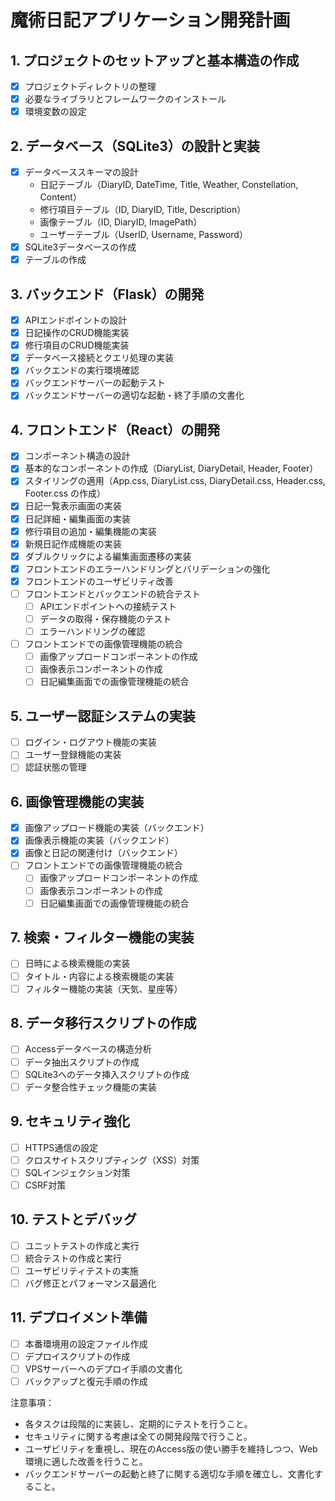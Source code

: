 # 魔術日記アプリケーション開発計画

## 1. プロジェクトのセットアップと基本構造の作成
- [x] プロジェクトディレクトリの整理
- [x] 必要なライブラリとフレームワークのインストール
- [x] 環境変数の設定

## 2. データベース（SQLite3）の設計と実装
- [x] データベーススキーマの設計
  - 日記テーブル（DiaryID, DateTime, Title, Weather, Constellation, Content）
  - 修行項目テーブル（ID, DiaryID, Title, Description）
  - 画像テーブル（ID, DiaryID, ImagePath）
  - ユーザーテーブル（UserID, Username, Password）
- [x] SQLite3データベースの作成
- [x] テーブルの作成

## 3. バックエンド（Flask）の開発
- [x] APIエンドポイントの設計
- [x] 日記操作のCRUD機能実装
- [x] 修行項目のCRUD機能実装
- [x] データベース接続とクエリ処理の実装
- [x] バックエンドの実行環境確認
- [x] バックエンドサーバーの起動テスト
- [x] バックエンドサーバーの適切な起動・終了手順の文書化

## 4. フロントエンド（React）の開発
- [x] コンポーネント構造の設計
- [x] 基本的なコンポーネントの作成（DiaryList, DiaryDetail, Header, Footer）
- [x] スタイリングの適用（App.css, DiaryList.css, DiaryDetail.css, Header.css, Footer.css の作成）
- [x] 日記一覧表示画面の実装
- [x] 日記詳細・編集画面の実装
- [x] 修行項目の追加・編集機能の実装
- [x] 新規日記作成機能の実装
- [x] ダブルクリックによる編集画面遷移の実装
- [x] フロントエンドのエラーハンドリングとバリデーションの強化
- [x] フロントエンドのユーザビリティ改善
- [ ] フロントエンドとバックエンドの統合テスト
  - [ ] APIエンドポイントへの接続テスト
  - [ ] データの取得・保存機能のテスト
  - [ ] エラーハンドリングの確認
- [ ] フロントエンドでの画像管理機能の統合
  - [ ] 画像アップロードコンポーネントの作成
  - [ ] 画像表示コンポーネントの作成
  - [ ] 日記編集画面での画像管理機能の統合

## 5. ユーザー認証システムの実装
- [ ] ログイン・ログアウト機能の実装
- [ ] ユーザー登録機能の実装
- [ ] 認証状態の管理

## 6. 画像管理機能の実装
- [x] 画像アップロード機能の実装（バックエンド）
- [x] 画像表示機能の実装（バックエンド）
- [x] 画像と日記の関連付け（バックエンド）
- [ ] フロントエンドでの画像管理機能の統合
  - [ ] 画像アップロードコンポーネントの作成
  - [ ] 画像表示コンポーネントの作成
  - [ ] 日記編集画面での画像管理機能の統合

## 7. 検索・フィルター機能の実装
- [ ] 日時による検索機能の実装
- [ ] タイトル・内容による検索機能の実装
- [ ] フィルター機能の実装（天気、星座等）

## 8. データ移行スクリプトの作成
- [ ] Accessデータベースの構造分析
- [ ] データ抽出スクリプトの作成
- [ ] SQLite3へのデータ挿入スクリプトの作成
- [ ] データ整合性チェック機能の実装

## 9. セキュリティ強化
- [ ] HTTPS通信の設定
- [ ] クロスサイトスクリプティング（XSS）対策
- [ ] SQLインジェクション対策
- [ ] CSRF対策

## 10. テストとデバッグ
- [ ] ユニットテストの作成と実行
- [ ] 統合テストの作成と実行
- [ ] ユーザビリティテストの実施
- [ ] バグ修正とパフォーマンス最適化

## 11. デプロイメント準備
- [ ] 本番環境用の設定ファイル作成
- [ ] デプロイスクリプトの作成
- [ ] VPSサーバーへのデプロイ手順の文書化
- [ ] バックアップと復元手順の作成

注意事項：
- 各タスクは段階的に実装し、定期的にテストを行うこと。
- セキュリティに関する考慮は全ての開発段階で行うこと。
- ユーザビリティを重視し、現在のAccess版の使い勝手を維持しつつ、Web環境に適した改善を行うこと。
- バックエンドサーバーの起動と終了に関する適切な手順を確立し、文書化すること。